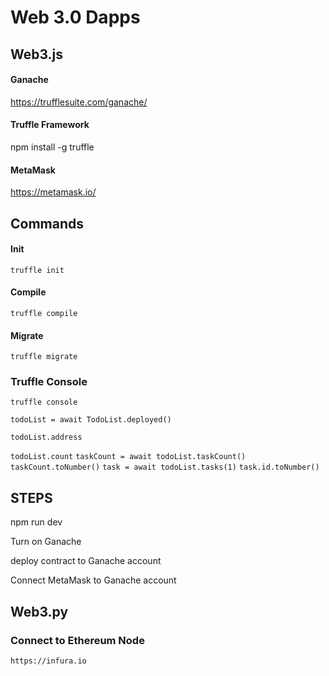 # Web 3.0 Dapps


## Web3.js

#### Ganache

https://trufflesuite.com/ganache/

#### Truffle Framework

npm install -g truffle

#### MetaMask

https://metamask.io/


## Commands

#### Init

`truffle init`

#### Compile

`truffle compile`

#### Migrate

`truffle migrate`

### Truffle Console

`truffle console`

`todoList = await TodoList.deployed()`

`todoList.address`

`todoList.count`
`taskCount = await todoList.taskCount()`
`taskCount.toNumber()`
`task = await todoList.tasks(1)`
`task.id.toNumber()`



## STEPS

npm run dev

Turn on Ganache

deploy contract to Ganache account

Connect MetaMask to Ganache account


## Web3.py


### Connect to Ethereum Node
`https://infura.io`

